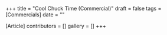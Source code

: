 +++
title = "Cool Chuck Time (Commercial)"
draft = false
tags = [Commercials]
date = ""

[Article]
contributors = []
gallery = []
+++